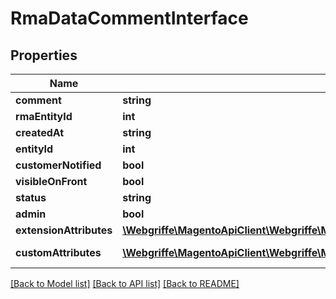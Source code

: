 # RmaDataCommentInterface

## Properties
Name | Type | Description | Notes
------------ | ------------- | ------------- | -------------
**comment** | **string** | Comment | 
**rmaEntityId** | **int** | Rma Id | 
**createdAt** | **string** | Created_at | 
**entityId** | **int** | Entity_id | 
**customerNotified** | **bool** | Is_customer_notified | 
**visibleOnFront** | **bool** | Is_visible_on_front | 
**status** | **string** | Status | 
**admin** | **bool** | Is_admin | 
**extensionAttributes** | [**\Webgriffe\MagentoApiClient\Webgriffe\MagentoApiClient\Model\RmaDataCommentExtensionInterface**](RmaDataCommentExtensionInterface.md) |  | [optional] 
**customAttributes** | [**\Webgriffe\MagentoApiClient\Webgriffe\MagentoApiClient\Model\FrameworkAttributeInterface[]**](FrameworkAttributeInterface.md) | Custom attributes values. | [optional] 

[[Back to Model list]](../README.md#documentation-for-models) [[Back to API list]](../README.md#documentation-for-api-endpoints) [[Back to README]](../README.md)


